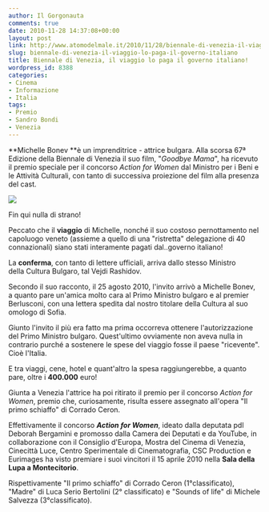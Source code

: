 ```yaml
---
author: Il Gorgonauta
comments: true
date: 2010-11-28 14:37:08+00:00
layout: post
link: http://www.atomodelmale.it/2010/11/28/biennale-di-venezia-il-viaggio-lo-paga-il-governo-italiano/
slug: biennale-di-venezia-il-viaggio-lo-paga-il-governo-italiano
title: Biennale di Venezia, il viaggio lo paga il governo italiano!
wordpress_id: 8388
categories:
- Cinema
- Informazione
- Italia
tags:
- Premio
- Sandro Bondi
- Venezia
---
```


**Michelle Bonev **è un imprenditrice - attrice bulgara. Alla scorsa 67ª Edizione della Biennale di Venezia il suo film, "_Goodbye Mama_", ha ricevuto il premio speciale per il concorso _Action for Women_ dal Ministro per i Beni e le Attività Culturali, con tanto di successiva proiezione del film alla presenza del cast.

[![](http://www.atomodelmale.it/wp-content/uploads/2010/11/actionforwomen-300x84.jpg)](http://www.atomodelmale.it/wp-content/uploads/2010/11/actionforwomen.jpg)

Fin qui nulla di strano!

Peccato che il **viaggio** di Michelle, nonché il suo costoso pernottamento nel capoluogo veneto (assieme a quello di una "ristretta" delegazione di 40 connazionali) siano stati interamente pagati dal..governo italiano!

La **conferma**, con tanto di lettere ufficiali, arriva dallo stesso Ministro della Cultura Bulgaro, tal Vejdi Rashidov.

Secondo il suo racconto, il 25 agosto 2010, l'invito arrivò a Michelle Bonev, a quanto pare un'amica molto cara al Primo Ministro bulgaro e al premier Berlusconi, con una lettera spedita dal nostro titolare della Cultura al suo omologo di Sofia.<!-- more -->



Giunto l'invito il più era fatto ma prima occorreva ottenere l'autorizzazione del Primo Ministro bulgaro. Quest'ultimo ovviamente non aveva nulla in contrario purché a sostenere le spese del viaggio fosse il paese "ricevente". Cioè l'Italia.

E tra viaggi, cene, hotel e quant'altro la spesa raggiungerebbe, a quanto pare, oltre i **400.000** euro!

Giunta a Venezia l'attrice ha poi ritirato il premio per il concorso _Action for Women_, premio che, curiosamente, risulta essere assegnato all'opera "Il primo schiaffo" di Corrado Ceron.

Effettivamente il concorso _**Action for Women**_, ideato dalla deputata pdl Deborah Bergamini e promosso dalla Camera dei Deputati e da YouTube, in collaborazione con il Consiglio d'Europa, Mostra del Cinema di Venezia, Cinecittà Luce, Centro Sperimentale di Cinematografia, CSC Production e Eurimages ha visto premiare i suoi vincitori il 15 aprile 2010 nella **Sala della Lupa a Montecitorio**.

Rispettivamente "Il primo schiaffo" di Corrado Ceron (1°classificato), "Madre" di Luca Serio Bertolini (2° classificato) e "Sounds of life" di Michele Salvezza (3°classificato).
